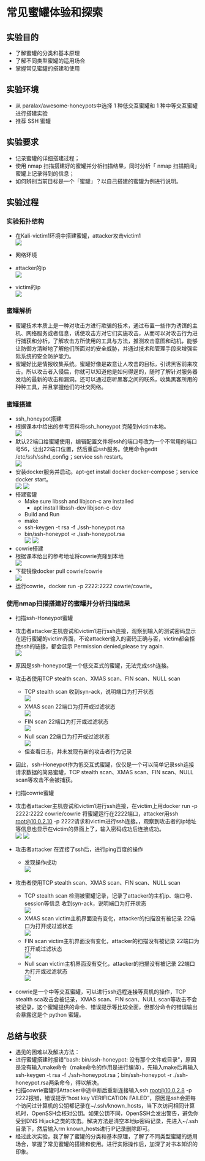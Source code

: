 # 常见蜜罐体验和探索 #
## 实验目的 ##
- 了解蜜罐的分类和基本原理
- 了解不同类型蜜罐的适用场合
- 掌握常见蜜罐的搭建和使用

## 实验环境 ##
- 从 paralax/awesome-honeypots中选择 1 种低交互蜜罐和 1 种中等交互蜜罐进行搭建实验  
 - 推荐 SSH 蜜罐

## 实验要求 ##
- 记录蜜罐的详细搭建过程；
- 使用 nmap 扫描搭建好的蜜罐并分析扫描结果，同时分析「 nmap 扫描期间」蜜罐上记录得到的信息；
- 如何辨别当前目标是一个「蜜罐」？以自己搭建的蜜罐为例进行说明。

## 实验过程 ##
### 实验拓扑结构 ###
- 在Kali-victim1环境中搭建蜜罐，attacker攻击victim1  
  ![](imgs/topology.png)
  
- 网络环境
 - attacker的ip  
   ![](imgs/attacker-ip.png)
 - victim的ip  
   ![](imgs/victim-ip.png)

### 蜜罐解析 ###
- 蜜罐技术本质上是一种对攻击方进行欺骗的技术，通过布置一些作为诱饵的主机、网络服务或者信息，诱使攻击方对它们实施攻击，从而可以对攻击行为进行捕获和分析，了解攻击方所使用的工具与方法，推测攻击意图和动机，能够让防御方清晰地了解他们所面对的安全威胁，并通过技术和管理手段来增强实际系统的安全防护能力。
- 蜜罐好比是情报收集系统。蜜罐好像是故意让人攻击的目标，引诱黑客前来攻击。所以攻击者入侵后，你就可以知道他是如何得逞的，随时了解针对服务器发动的最新的攻击和漏洞。还可以通过窃听黑客之间的联系，收集黑客所用的种种工具，并且掌握他们的社交网络。  

### 蜜罐搭建 ###
- ssh_honeypot搭建  
 - 根据课本中给出的参考资料将ssh_honeypot 克隆到victim本地。  
   ![](imgs/ssh_honeypot-copy.png)
 - 默认22端口给蜜罐使用，编辑配置文件将ssh的端口号改为一个不常用的端口号56，让出22端口位置，然后重启ssh服务。使用命令gedit /etc/ssh/sshd_config；service ssh restart。  
   ![](imgs/ssh-set.png)
 - 安装docker服务并启动。apt-get install docker docker-compose；service docker start。  
   ![](imgs/docker-set.png)
   ![](imgs/docker-start.png)
 - 搭建蜜罐  
   - Make sure libssh and libjson-c are installed
     - apt install libssh-dev libjson-c-dev
   - Build and Run
    - make
     - ssh-keygen -t rsa -f ./ssh-honeypot.rsa
     - bin/ssh-honeypot -r ./ssh-honeypot.rsa  
   ![](imgs/honeypot-set1.png)
   ![](imgs/honeypot-set2.png)
- cowrie搭建  
 - 根据课本给出的参考地址将cowrie克隆到本地   
   ![](imgs/cowrie-copy.png)
 - 下载镜像docker pull cowrie/cowrie  
   ![](imgs/cowrie-pull.png)
 - 运行cowrie，docker run -p 2222:2222 cowrie/cowrie。  

### 使用nmap扫描搭建好的蜜罐并分析扫描结果 ###
- 扫描ssh-Honeypot蜜罐  
 - 攻击者attacker主机尝试和victim1进行ssh连接，观察到输入的测试密码显示在运行蜜罐的victim界面，不论attacker输入的密码正确与否，victim都会拒绝ssh的链接，都会显示 Permission denied,please try again.  
   ![](imgs/atk-ssh-f1.png)
 - 原因是ssh-honeypot是一个低交互式的蜜罐，无法完成ssh连接。
 - 攻击者使用TCP stealth scan、XMAS scan、FIN scan、NULL scan
   - TCP stealth scan
   收到syn-ack，说明端口为打开状态  
   ![](imgs/TCP-stealth-scan.png)
   - XMAS scan
   22端口为打开或过滤状态  
   ![](imgs/XMAS-scan.png)
   - FIN scan
   22端口为打开或过滤状态  
   ![](imgs/FIN-scan.png)
   - Null scan
   22端口为打开或过滤状态  
   ![](imgs/Null-scan.png)
   - 但查看日志，并未发现有新的攻击者行为记录  
 - 因此，ssh-Honeypot作为低交互式蜜罐，仅仅是一个可以简单记录ssh连接请求数据的简易蜜罐，TCP stealth scan、XMAS scan、FIN scan、NULL scan等攻击不会被捕获。  

- 扫描cowrie蜜罐
 - 攻击者attacker主机尝试和victim1进行ssh连接，在victim上用docker run -p 2222:2222 cowrie/cowrie 将蜜罐运行在2222端口，attacker用ssh root@10.0.2.10 -p 2222请求和victim进行ssh连接。，观察到攻击者的ip地址等信息也显示在victim的界面上了，输入密码成功后连接成功。  
   ![](imgs/atk-ssh-s1.png)
   ![](imgs/atk-ssh-s2.png)
 - 攻击者attacker 在连接了ssh后，进行ping百度的操作  
   - 发现操作成功  
   ![](imgs/ping-baidu.png)
 - 攻击者使用TCP stealth scan、XMAS scan、FIN scan、NULL scan
   - TCP stealth scan
   检测被蜜罐记录，记录了attacker的主机ip、端口号、session等信息
   收到syn-ack，说明端口为打开状态  
   ![](imgs/TCP-stealth-scan-s.png)
   - XMAS scan
   victim主机界面没有变化，attacker的扫描没有被记录
   22端口为打开或过滤状态  
   ![](imgs/XMAS-scan-s.png)
   - FIN scan
   victim主机界面没有变化，attacker的扫描没有被记录
   22端口为打开或过滤状态  
   ![](imgs/FIN-scan-s.png)
   - Null scan
   victim主机界面没有变化，attacker的扫描没有被记录
   22端口为打开或过滤状态  
   ![](imgs/Null-scan-s.png)
 - cowrie是一个中等交互蜜罐，可以进行ssh远程连接等真机的操作，TCP stealth sca攻击会被记录，XMAS scan、FIN scan、NULL scan等攻击不会被记录，这个蜜罐提供的命令、错误提示等比较全面，但部分命令的错误输出会暴露这是个 python 蜜罐。

## 总结与收获 ##
- 遇见的困难以及解决方法：
 - 进行蜜罐搭建时报错"bash: bin/ssh-honeypot: 没有那个文件或目录"，原因是没有输入make命令（make命令的作用是进行编译），先输入make后再输入ssh-keygen -t rsa -f ./ssh-honeypot.rsa；bin/ssh-honeypot -r ./ssh-honeypot.rsa两条命令，得以解决。
 - 扫描cowrie蜜罐时Attacker中途中断后重新连接输入ssh root@10.0.2.8 -p 2222报错，错误提示“host key VERIFICATION FAILED”，原因是ssh会把每个访问过计算机的公钥都记录在~/.ssh/known_hosts，当下次访问相同计算机时，OpenSSH会核对公钥。如果公钥不同，OpenSSH会发出警告，避免你受到DNS Hijack之类的攻击。解决方法是清空本地ip密码记录，先进入~/.ssh目录下，然后输入rm known_hosts进行IP记录删除即可。
- 经过此次实验，我了解了蜜罐的分类和基本原理，了解了不同类型蜜罐的适用场合，掌握了常见蜜罐的搭建和使用。进行实际操作后，加深了对书本知识的印象。